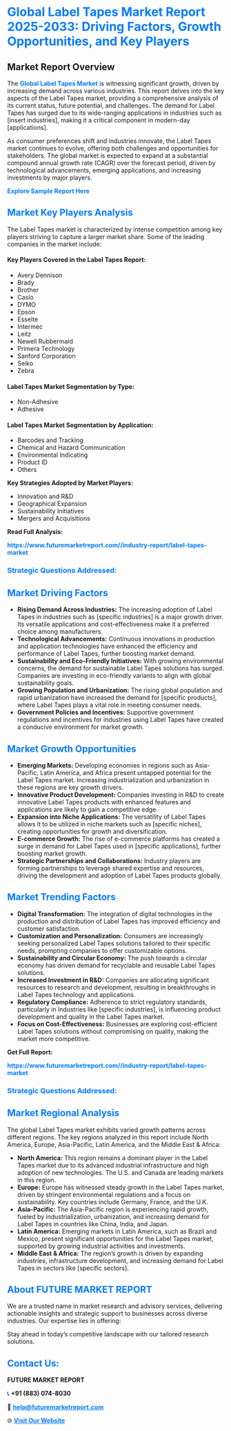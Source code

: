 <h1 style="color: #007BFF;">Global Label Tapes Market Report 2025-2033: Driving Factors, Growth Opportunities, and Key Players</h1>

<section id="overview">
<h2>Market Report Overview</h2>
<p>The <a href="https://www.futuremarketreport.com//industry-report/label-tapes-market" style="color: #007BFF; text-decoration: none;"><strong>Global Label Tapes Market</strong></a> is witnessing significant growth, driven by increasing demand across various industries. This report delves into the key aspects of the Label Tapes market, providing a comprehensive analysis of its current status, future potential, and challenges. The demand for Label Tapes has surged due to its wide-ranging applications in industries such as [insert industries], making it a critical component in modern-day [applications].</p>
<p>As consumer preferences shift and industries innovate, the Label Tapes market continues to evolve, offering both challenges and opportunities for stakeholders. The global market is expected to expand at a substantial compound annual growth rate (CAGR) over the forecast period, driven by technological advancements, emerging applications, and increasing investments by major players.</p>
</section>

<section id="overview">
<p><a href="https://www.futuremarketreport.com//request-sample/reportId=92069" style="color: #007BFF; text-decoration: none;"><strong>Explore Sample Report Here</strong></a></p>
</section>

<section id="key-players">
<h2 style="color: #007BFF;">Market Key Players Analysis</h2>
<p>The Label Tapes market is characterized by intense competition among key players striving to capture a larger market share. Some of the leading companies in the market include:</p>
<h4>Key Players Covered in the Label Tapes Report:</h4>
<ul><li>Avery Dennison</li><li>Brady</li><li>Brother</li><li>Casio</li><li>DYMO</li><li>Epson</li><li>Esselte</li><li>Intermec</li><li>Leitz</li><li>Newell Rubbermaid</li><li>Primera Technology</li><li>Sanford Corporation</li><li>Seiko</li><li>Zebra</li></ul>
<h4>Label Tapes Market Segmentation by Type:</h4>
<ul><li>Non-Adhesive</li><li>Adhesive</li></ul>

<h4>Label Tapes Market Segmentation by Application:</h4>
<ul><li>Barcodes and Tracking</li><li>Chemical and Hazard Communication</li><li>Environmental Indicating</li><li>Product ID</li><li>Others</li></ul>
<p><strong>Key Strategies Adopted by Market Players:</strong></p>
<ul>
<li>Innovation and R&D</li>
<li>Geographical Expansion</li>
<li>Sustainability Initiatives</li>
<li>Mergers and Acquisitions</li>
</ul>
</section>

<section>
<p><strong>Read Full Analysis: </strong></p><a href="https://www.futuremarketreport.com//industry-report/label-tapes-market" style="color: #007BFF; text-decoration: none;"><strong>https://www.futuremarketreport.com//industry-report/label-tapes-market</strong></a>
<h3 style="color: #007BFF;">Strategic Questions Addressed:</h3>
</section>

<section id="driving-factors">
<h2 style="color: #007BFF;">Market Driving Factors</h2>
<ul>
<li><strong>Rising Demand Across Industries:</strong> The increasing adoption of Label Tapes in industries such as [specific industries] is a major growth driver. Its versatile applications and cost-effectiveness make it a preferred choice among manufacturers.</li>
<li><strong>Technological Advancements:</strong> Continuous innovations in production and application technologies have enhanced the efficiency and performance of Label Tapes, further boosting market demand.</li>
<li><strong>Sustainability and Eco-Friendly Initiatives:</strong> With growing environmental concerns, the demand for sustainable Label Tapes solutions has surged. Companies are investing in eco-friendly variants to align with global sustainability goals.</li>
<li><strong>Growing Population and Urbanization:</strong> The rising global population and rapid urbanization have increased the demand for [specific products], where Label Tapes plays a vital role in meeting consumer needs.</li>
<li><strong>Government Policies and Incentives:</strong> Supportive government regulations and incentives for industries using Label Tapes have created a conducive environment for market growth.</li>
</ul>
</section>

<section id="growth-opportunities">
<h2 style="color: #007BFF;">Market Growth Opportunities</h2>
<ul>
<li><strong>Emerging Markets:</strong> Developing economies in regions such as Asia-Pacific, Latin America, and Africa present untapped potential for the Label Tapes market. Increasing industrialization and urbanization in these regions are key growth drivers.</li>
<li><strong>Innovative Product Development:</strong> Companies investing in R&D to create innovative Label Tapes products with enhanced features and applications are likely to gain a competitive edge.</li>
<li><strong>Expansion into Niche Applications:</strong> The versatility of Label Tapes allows it to be utilized in niche markets such as [specific niches], creating opportunities for growth and diversification.</li>
<li><strong>E-commerce Growth:</strong> The rise of e-commerce platforms has created a surge in demand for Label Tapes used in [specific applications], further boosting market growth.</li>
<li><strong>Strategic Partnerships and Collaborations:</strong> Industry players are forming partnerships to leverage shared expertise and resources, driving the development and adoption of Label Tapes products globally.</li>
</ul>
</section>

<section id="trending-factors">
<h2 style="color: #007BFF;">Market Trending Factors</h2>
<ul>
<li><strong>Digital Transformation:</strong> The integration of digital technologies in the production and distribution of Label Tapes has improved efficiency and customer satisfaction.</li>
<li><strong>Customization and Personalization:</strong> Consumers are increasingly seeking personalized Label Tapes solutions tailored to their specific needs, prompting companies to offer customizable options.</li>
<li><strong>Sustainability and Circular Economy:</strong> The push towards a circular economy has driven demand for recyclable and reusable Label Tapes solutions.</li>
<li><strong>Increased Investment in R&D:</strong> Companies are allocating significant resources to research and development, resulting in breakthroughs in Label Tapes technology and applications.</li>
<li><strong>Regulatory Compliance:</strong> Adherence to strict regulatory standards, particularly in industries like [specific industries], is influencing product development and quality in the Label Tapes market.</li>
<li><strong>Focus on Cost-Effectiveness:</strong> Businesses are exploring cost-efficient Label Tapes solutions without compromising on quality, making the market more competitive.</li>
</ul>
</section>

<section>
<p><strong>Get Full Report: </strong></p><a href="https://www.futuremarketreport.com//industry-report/label-tapes-market" style="color: #007BFF; text-decoration: none;"><strong>https://www.futuremarketreport.com//industry-report/label-tapes-market</strong></a>
<h3 style="color: #007BFF;">Strategic Questions Addressed:</h3>
</section>


<section id="regional-analysis">
<h2 style="color: #007BFF;">Market Regional Analysis</h2>
<p>The global Label Tapes market exhibits varied growth patterns across different regions. The key regions analyzed in this report include North America, Europe, Asia-Pacific, Latin America, and the Middle East & Africa:</p>
<ul>
<li><strong>North America:</strong> This region remains a dominant player in the Label Tapes market due to its advanced industrial infrastructure and high adoption of new technologies. The U.S. and Canada are leading markets in this region.</li>
<li><strong>Europe:</strong> Europe has witnessed steady growth in the Label Tapes market, driven by stringent environmental regulations and a focus on sustainability. Key countries include Germany, France, and the U.K.</li>
<li><strong>Asia-Pacific:</strong> The Asia-Pacific region is experiencing rapid growth, fueled by industrialization, urbanization, and increasing demand for Label Tapes in countries like China, India, and Japan.</li>
<li><strong>Latin America:</strong> Emerging markets in Latin America, such as Brazil and Mexico, present significant opportunities for the Label Tapes market, supported by growing industrial activities and investments.</li>
<li><strong>Middle East & Africa:</strong> The region’s growth is driven by expanding industries, infrastructure development, and increasing demand for Label Tapes in sectors like [specific sectors].</li>
</ul>
</section>

<footer>
<h2 style="color: #007BFF;">About FUTURE MARKET REPORT</h2>
<p>We are a trusted name in market research and advisory services, delivering actionable insights and strategic support to businesses across diverse industries. Our expertise lies in offering:</p>

<p>Stay ahead in today’s competitive landscape with our tailored research solutions.</p>

<h2 style="color: #007BFF;">Contact Us:</h2>
<p><strong>FUTURE MARKET REPORT</strong></p>
<p>📞 <strong>+91 (883) 074-8030</strong></p>
<p>📧 <strong><a href="mailto:help@futuremarketreport.com" style="color: #007BFF;">help@futuremarketreport.com</a></strong></p>
<p>🌐 <strong><a href="https://www.futuremarketreport.com/" style="color: #007BFF;">Visit Our Website</a></strong></p>
</footer>